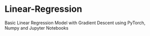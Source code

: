 # Linear-Regression
Basic Linear Regression Model with Gradient Descent using PyTorch, Numpy and Jupyter Notebooks
